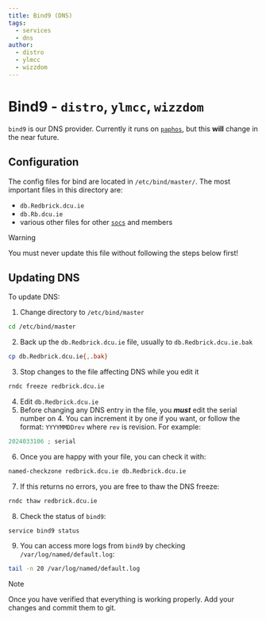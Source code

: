 ```yaml
---
title: Bind9 (DNS)
tags:
  - services
  - dns
author:
  - distro
  - ylmcc
  - wizzdom
---
```


# Bind9 - `distro`, `ylmcc`, `wizzdom`

`bind9` is our DNS provider. Currently it runs on [`paphos`](../hardware/paphos.md), but this **will** change in the near future.

## Configuration

The config files for bind are located in `/etc/bind/master/`. The most important files in this directory are:

- `db.Redbrick.dcu.ie`
- `db.Rb.dcu.ie`
- various other files for other [`socs`](socs.md) and members

> [!WARNING]
> You must never update this file without following the steps below first!

## Updating DNS

To update DNS:

1. Change directory to `/etc/bind/master`

```bash
cd /etc/bind/master
```

2. Back up the `db.Redbrick.dcu.ie` file, usually to `db.Redbrick.dcu.ie.bak`

```bash
cp db.Redbrick.dcu.ie{,.bak}
```

3. Stop changes to the file affecting DNS while you edit it

```bash
rndc freeze redbrick.dcu.ie
```

4. Edit `db.Redbrick.dcu.ie`
5. Before changing any DNS entry in the file, you ***must*** edit the serial number on 4. You can increment it by one if
you want, or follow the format: `YYYYMMDDrev` where `rev` is revision. For example:

```d title="db.Redbrick.dcu.ie"
2024033106 ; serial
```

6. Once you are happy with your file, you can check it with:

```bash
named-checkzone redbrick.dcu.ie db.Redbrick.dcu.ie
```

7. If this returns no errors, you are free to thaw the DNS freeze:

```bash
rndc thaw redbrick.dcu.ie
```

8. Check the status of `bind9`:

```bash
service bind9 status
```

9. You can access more logs from `bind9` by checking `/var/log/named/default.log`:

```bash
tail -n 20 /var/log/named/default.log
```

> [!NOTE]
> Once you have verified that everything is working properly. Add your changes and commit them to git.
